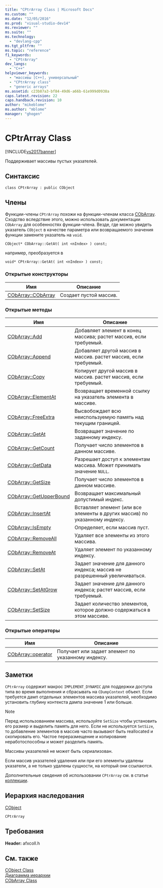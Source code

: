 ```yaml
---
title: "CPtrArray Class | Microsoft Docs"
ms.custom: ""
ms.date: "12/05/2016"
ms.prod: "visual-studio-dev14"
ms.reviewer: ""
ms.suite: ""
ms.technology: 
  - "devlang-cpp"
ms.tgt_pltfrm: ""
ms.topic: "reference"
f1_keywords: 
  - "CPtrArray"
dev_langs: 
  - "C++"
helpviewer_keywords: 
  - "массивы [C++], универсальный"
  - "CPtrArray class"
  - "generic arrays"
ms.assetid: c23b87a3-bf84-49d6-a66b-61e999d0938a
caps.latest.revision: 22
caps.handback.revision: 10
author: "mikeblome"
ms.author: "mblome"
manager: "ghogen"
---
```

# CPtrArray Class
[!INCLUDE[vs2017banner](../../assembler/inline/includes/vs2017banner.md)]

Поддерживает массивы пустых указателей.  
  
## Синтаксис  
  
```  
class CPtrArray : public CObject  
```  
  
## Члены  
 Функции\-члены `CPtrArray` похожи на функции\-членам класса [CObArray](../../mfc/reference/cobarray-class.md).  Сходство вследствие этого, можно использовать документации `CObArray` для особенностях функции\-члена.  Везде, где можно увидеть указатель `CObject` в качестве параметра или возвращаемого значения функции замените указатель на `void`.  
  
 `CObject* CObArray::GetAt( int <nIndex> ) const;`  
  
 например, преобразуется в  
  
 `void* CPtrArray::GetAt( int <nIndex> ) const;`  
  
### Открытые конструкторы  
  
|Имя|Описание|  
|---------|--------------|  
|[CObArray::CObArray](../Topic/CObArray::CObArray.md)|Создает пустой массив.|  
  
### Открытые методы  
  
|Имя|Описание|  
|---------|--------------|  
|[CObArray::Add](../Topic/CObArray::Add.md)|Добавляет элемент в конец массива; растет массив, если требуемый.|  
|[CObArray::Append](../Topic/CObArray::Append.md)|Добавляет другой массив в массив. растет массив, если требуемый.|  
|[CObArray::Copy](../Topic/CObArray::Copy.md)|Копирует другой массив в массив. растет массив, если требуемый.|  
|[CObArray::ElementAt](../Topic/CObArray::ElementAt.md)|Возвращает временной ссылку на указатель элемента в массиве.|  
|[CObArray::FreeExtra](../Topic/CObArray::FreeExtra.md)|Высвобождает всю неиспользуемую память над текущим границей.|  
|[CObArray::GetAt](../Topic/CObArray::GetAt.md)|Возвращает значение по заданному индексу.|  
|[CObArray::GetCount](../Topic/CObArray::GetCount.md)|Получает число элементов в данном массиве.|  
|[CObArray::GetData](../Topic/CObArray::GetData.md)|Разрешает доступ к элементам массива.  Может принимать значение `NULL`.|  
|[CObArray::GetSize](../Topic/CObArray::GetSize.md)|Получает число элементов в данном массиве.|  
|[CObArray::GetUpperBound](../Topic/CObArray::GetUpperBound.md)|Возвращает максимальный допустимый индекс.|  
|[CObArray::InsertAt](../Topic/CObArray::InsertAt.md)|Вставляет элемент \(или все элементы в других массив\) по указанному индексу.|  
|[CObArray::IsEmpty](../Topic/CObArray::IsEmpty.md)|Определяет, если массив пуст.|  
|[CObArray::RemoveAll](../Topic/CObArray::RemoveAll.md)|Удаляет все элементы из этого массива.|  
|[CObArray::RemoveAt](../Topic/CObArray::RemoveAt.md)|Удаляет элемент по указанному индексу.|  
|[CObArray::SetAt](../Topic/CObArray::SetAt.md)|Задает значение для данного индекса; массив не разрешенный увеличиваться.|  
|[CObArray::SetAtGrow](../Topic/CObArray::SetAtGrow.md)|Задает значение для данного индекса; растет массив, если требуемый.|  
|[CObArray::SetSize](../Topic/CObArray::SetSize.md)|Задает количество элементов, которое должно содержаться в этом массиве.|  
  
### Открытые операторы  
  
|Имя|Описание|  
|---------|--------------|  
|[CObArray::operator](../Topic/CObArray::operator.md)|Получает или задает элемент по указанному индексу.|  
  
## Заметки  
 `CPtrArray` содержит макрос `IMPLEMENT_DYNAMIC` для поддержки доступа типа во время выполнения и сбрасывать на `CDumpContext` объект.  Если требуется дамп отдельных элементов массива указателей, необходимо установить глубину контекста дампа значение 1 или больше.  
  
> [!NOTE]
>  Перед использованием массива, используйте `SetSize` чтобы установить его размер и выделить память для него.  Если не используется `SetSize`, то добавление элементов в массив часто вызывают быть reallocated и скопировать его.  Частое переразмещение и копирование неработоспособны и может разделить память.  
  
 Массивы указателей не может быть сериализован.  
  
 Если массив указателей удаления или при его элементы удалены указатели, а не только удалены сущности, на который они ссылаются.  
  
 Дополнительные сведения об использовании `CPtrArray` см. в статье [коллекции](../../mfc/collections.md).  
  
## Иерархия наследования  
 [CObject](../Topic/CObject%20Class.md)  
  
 `CPtrArray`  
  
## Требования  
 **Header:**  afxcoll.h  
  
## См. также  
 [CObject Class](../Topic/CObject%20Class.md)   
 [Диаграмма иерархии](../../mfc/hierarchy-chart.md)   
 [CObArray Class](../../mfc/reference/cobarray-class.md)